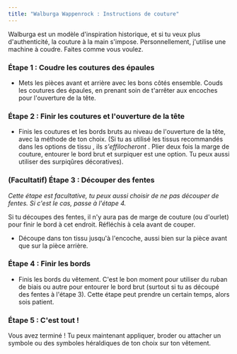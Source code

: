 ```yaml
---
title: "Walburga Wappenrock : Instructions de couture"
---
```


<Note>

Walburga est un modèle d'inspiration historique, et si tu veux plus d'authenticité, la couture à la main s'impose. Personnellement, j'utilise une machine à coudre. Faites comme vous voulez.

</Note>

### Étape 1 : Coudre les coutures des épaules

- Mets les pièces avant et arrière avec les bons côtés ensemble. Couds les coutures des épaules, en prenant soin de t'arrêter aux encoches pour l'ouverture de la tête.

### Étape 2 : Finir les coutures et l'ouverture de la tête

- Finis les coutures et les bords bruts au niveau de l'ouverture de la tête, avec la méthode de ton choix. (Si tu as utilisé les tissus recommandés dans les options de tissu [](/docs/patterns/walburga/fabric), ils _s'effilocheront_ . Plier deux fois la marge de couture, entourer le bord brut et surpiquer est une option. Tu peux aussi utiliser des surpiqûres décoratives).

### (Facultatif) Étape 3 : Découper des fentes

_Cette étape est facultative, tu peux aussi choisir de ne pas découper de fentes. Si c'est le cas, passe à l'étape 4._

<Warning>

Si tu découpes des fentes, il n'y aura pas de marge de couture (ou d'ourlet) pour finir le bord à cet endroit. Réfléchis à cela avant de couper.

</Warning>

- Découpe dans ton tissu jusqu'à l'encoche, aussi bien sur la pièce avant que sur la pièce arrière.

### Étape 4 : Finir les bords

- Finis les bords du vêtement. C'est le bon moment pour utiliser du ruban de biais ou autre pour entourer le bord brut (surtout si tu as découpé des fentes à l'étape 3). Cette étape peut prendre un certain temps, alors sois patient.

### Étape 5 : C'est tout !

Vous avez terminé ! Tu peux maintenant appliquer, broder ou attacher un symbole ou des symboles héraldiques de ton choix sur ton vêtement.
